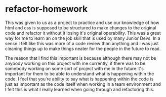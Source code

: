 # refactor-homework
This was given to us as a project to practice and use our knowledge of how html and css is supposed to be structured to make changes to the original code and refactor it
without it losing it's original operability. This was a great way for me to learn an on the job skill that is used by many Junior Devs. In a sense I felt like 
this was more of a code review than anything and I was just cleaning things up to make things neater for the people in the future to read. 

The reason that I find this important is because although there may not be anybody working on this project with me currently, if there was to be somebody working on 
some sort of project with me in the future it's important for them to be able to understand what is happening within the code. I feel that you're ability
to say what is happening within the code is just as important as the code itself when working in a team environment and I felt this is what I really learned 
when going through and refactoring this.

